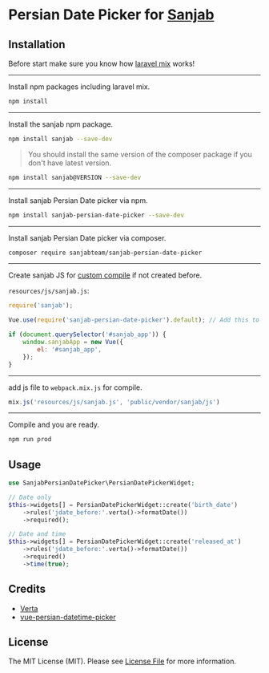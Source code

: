 # Persian Date Picker for [Sanjab](https://github.com/sanjabteam/sanjab)

## Installation

Before start make sure you know how [laravel mix](http://laravel.com/docs/mix) works!

---

Install npm packages including laravel mix.

```bash
npm install
```

---

Install the sanjab npm package.

```bash
npm install sanjab --save-dev
```

> You should install the same version of the composer package if you don't have latest version.

```bash
npm install sanjab@VERSION --save-dev
```
---

Install sanjab Persian Date picker via npm.
```bash
npm install sanjab-persian-date-picker --save-dev
```

---

Install sanjab Persian Date picker via composer.

```bash
composer require sanjabteam/sanjab-persian-date-picker
```

---

Create sanjab JS for [custom compile](https://sanjabteam.github.io/compile.html) if not created before.

`resources/js/sanjab.js`:
```js
require('sanjab');

Vue.use(require('sanjab-persian-date-picker').default); // Add this to support persian date picker

if (document.querySelector('#sanjab_app')) {
    window.sanjabApp = new Vue({
        el: '#sanjab_app',
    });
}
```

---

add js file to `webpack.mix.js` for compile.
```js
mix.js('resources/js/sanjab.js', 'public/vendor/sanjab/js')
```

---

Compile and you are ready.

```bash
npm run prod
```

## Usage

```php
use SanjabPersianDatePicker\PersianDatePickerWidget;

// Date only
$this->widgets[] = PersianDatePickerWidget::create('birth_date')
    ->rules('jdate_before:'.verta()->formatDate())
    ->required();

// Date and time
$this->widgets[] = PersianDatePickerWidget::create('released_at')
    ->rules('jdate_before:'.verta()->formatDate())
    ->required()
    ->time(true);
```


## Credits
- [Verta](https://github.com/hekmatinasser/verta)
- [vue-persian-datetime-picker](https://github.com/talkhabi/vue-persian-datetime-picker)

## License

The MIT License (MIT). Please see [License File](LICENSE.md) for more information.
